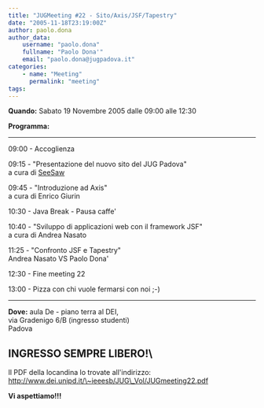 ```yaml
---
title: "JUGMeeting #22 - Sito/Axis/JSF/Tapestry"
date: "2005-11-18T23:19:00Z"
author: paolo.dona
author_data:
    username: "paolo.dona"
    fullname: "Paolo Dona'"
    email: "paolo.dona@jugpadova.it"
categories:
    - name: "Meeting"
      permalink: "meeting"
tags:
---
```


**Quando:** Sabato 19 Novembre 2005 dalle 09:00 alle 12:30

**Programma:**

  ------- ---- ------------------------------------------------------
  09:00   \-   Accoglienza

  09:15   \-   "Presentazione del nuovo sito del JUG Padova"\
               a cura di [SeeSaw](www.seesaw.it)

  09:45   \-   "Introduzione ad Axis"\
               a cura di Enrico Giurin

  10:30   \-   Java Break - Pausa caffe'

  10:40   \-   "Sviluppo di applicazioni web con il framework JSF"\
               a cura di Andrea Nasato

  11:25   \-   "Confronto JSF e Tapestry"\
               Andrea Nasato VS Paolo Dona'

  12:30   \-   Fine meeting 22

  13:00   \-   Pizza con chi vuole fermarsi con noi ;-)
  ------- ---- ------------------------------------------------------

**Dove:** aula De - piano terra al DEI,\
via Gradenigo 6/B (ingresso studenti)\
Padova

INGRESSO SEMPRE LIBERO!\
----

Il PDF della locandina lo trovate all'indirizzo:\
http://www.dei.unipd.it/\~ieeesb/JUG\_Vol/JUGmeeting22.pdf

**Vi aspettiamo!!!**
